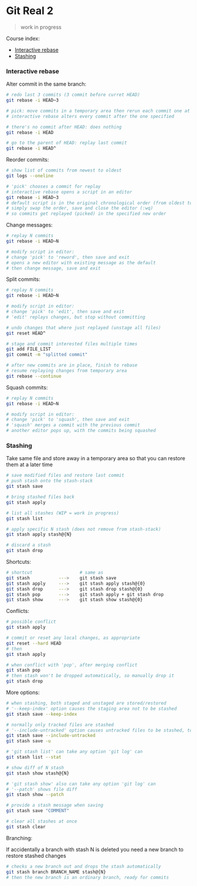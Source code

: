 # Git Real 2

> work in progress

Course index:
* [Interactive rebase](#interactive-rebase)
* [Stashing](#stashing)

### Interactive rebase

Alter commit in the same branch:
```bash
# redo last 3 commits (3 commit before curret HEAD)
git rebase -i HEAD~3

# pick: move commits in a temporary area then rerun each commit one at a time
# interactive rebase alters every commit after the one specified

# there's no commit after HEAD: does nothing
git rebase -i HEAD

# go to the parent of HEAD: replay last commit
git rebase -i HEAD^
```

Reorder commits:
```bash
# show list of commits from newest to oldest
git logs --oneline

# 'pick' chooses a commit for replay
# interactive rebase opens a script in an editor
git rebase -i HEAD~3
# default script is in the original chronological order (from oldest to newest)
# simply swap the order, save and close the editor (:wq)
# so commits get replayed (picked) in the specified new order
```

Change messages:
```bash
# replay N commits
git rebase -i HEAD~N

# modify script in editor:
# change 'pick' to 'reword', then save and exit
# opens a new editor with existing message as the default
# then change message, save and exit
```

Split commits:
```bash
# replay N commits
git rebase -i HEAD~N

# modify script in editor:
# change 'pick' to 'edit', then save and exit
# 'edit' replays changes, but stop without committing

# undo changes that where just replayed (unstage all files)
git reset HEAD^

# stage and commit interested files multiple times
git add FILE_LIST
git commit -m "splitted commit"

# after new commits are in place, finish to rebase
# resume replaying changes from temporary area
git rebase --continue
```

Squash commits:
```bash
# replay N commits
git rebase -i HEAD~N

# modify script in editor:
# change 'pick' to 'squash', then save and exit
# 'squash' merges a commit with the previous commit
# another editor pops up, with the commits being squashed
```

### Stashing

Take same file and store away in a temporary area so that you can restore them at a later time
```bash
# save modified files and restore last commit
# push stash onto the stash-stack
git stash save

# bring stashed files back
git stash apply

# list all stashes (WIP = work in progress)
git stash list

# apply specific N stash (does not remove from stash-stack)
git stash apply stash@{N}

# discard a stash
git stash drop
```

Shortcuts:
```bash
# shortcut                  # same as
git stash           --->    git stash save
git stash apply     --->    git stash apply stash@{0}
git stash drop      --->    git stash drop stash@{0}
git stash pop       --->    git stash apply + git stash drop
git stash show      --->    git stash show stash@{0}
```

Conflicts:
```bash
# possible conflict
git stash apply

# commit or reset any local changes, as appropriate
git reset --hard HEAD
# then
git stash apply

# when conflict with 'pop', after merging conflict
git stash pop
# then stash won't be dropped automatically, so manually drop it
git stash drop
```

More options:
```bash
# when stashing, both staged and unstaged are stored/restored
# '--keep-index' option causes the staging area not to be stashed
git stash save --keep-index

# normally only tracked files are stashed
# '--include-untracked' option causes untracked files to be stashed, too
git stash save --include-untracked
git stash save -u

# 'git stash list' can take any option 'git log' can
git stash list --stat

# show diff of N stash
git stash show stash@{N}

# 'git stash show' also can take any option 'git log' can
# '--patch' shows file diff
git stash show --patch

# provide a stash message when saving
git stash save "COMMENT"

# clear all stashes at once
git stash clear
```

Branching:

If accidentally a branch with stash N is deleted you need a new branch to restore stashed changes
```bash
# checks a new branch out and drops the stash automatically
git stash branch BRANCH_NAME stash@{N}
# then the new branch is an ordinary branch, ready for commits
```
